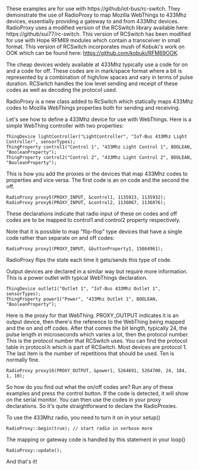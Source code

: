 These examples are for use with https://github/iot-bus/rc-switch. They demonstrate the use of RadioProxy to map Mozilla 
WebThings to 433Mhz devices, essentially providing a gateway to and from 433Mhz devices. 
RadioProxy uses a modified version of the RCSwitch library available here: https://github/sui77/rc-switch. 
This version of RCSwitch has been modified for use with Hope RFM69 modules which contain a transceiver in small format. 
This version of RCSwitch incorporates mush of Kobuki's work on OOK which can be found here: https://github.com/kobuki/RFM69OOK.

The cheap devices widely available at 433Mhz typically use a code for on and a code for off. These codes are in mark/space format where 
a bit is represented by a combination of high/low spaces and vary in terms of pulse duration. RCSwitch handles the low level sending 
and receipt of these codes as well as decoding the protocol used.

RadioProxy is a new class added to RcSwitch which statically maps 433Mhz codes to Mozilla WebThings properties both for sending and receiving. 

Let's see how to define a 433Mhz device for use with WebThings. Here is a simple WebThing controller with two properties:

    ThingDevice lightController("LightController", "IoT-Bus 433Mhz Light Controller", sensorTypes);
    ThingProperty control1("Control 1", "433Mhz Light Control 1", BOOLEAN, "BooleanProperty");
    ThingProperty control2("Control 2", "433Mhz Light Control 2", BOOLEAN, "BooleanProperty");

This is how you add the proxies or the devices that map 433Mhz codes to properties and vice versa. The first code is an on code and the second the off.

    RadioProxy proxy5(PROXY_INPUT, &control1, 1135923, 1135932);
    RadioProxy proxy6(PROXY_INPUT, &control2, 1136067, 1136076);

These declarations indicate that radio input of these on codes and off codes are to be mapped to control1 
and control2 property respectively.

Note that it is possible to map "flip-flop" type devices that have a single code rather than separate on and off codes:

    RadioProxy proxy1(PROXY_INPUT, &buttonProperty1, 15864961);

RadioProxy flips the state each time it gets/sends this type of code.  

Output devices are declared in a similar way but require more information. This is a power outlet with typical WebThings declaration.

    ThingDevice outlet1("Outlet 1", "IoT-Bus 433Mhz Outlet 1", sensorTypes);
    ThingProperty power1("Power", "433Mhz Outlet 1", BOOLEAN, "BooleanProperty");

Here is the proxy for that WebThing. PROXY_OUTPUT indicates it is an output device, then there's the reference to the WebThing being mapped and the on and off codes.
After that comes the bit length, typically 24, the pulse length in microseconds which varies a lot, then the protocol number. This is the protocol number that RCSwitch uses. You can find the protocol table in protocol.h which is part of RCSwitch. Most devices are protocol 1. The last item is the number of repetitions that should be used.
Ten is normally fine. 

    RadioProxy proxy16(PROXY_OUTPUT, &power1, 5264691, 5264700, 24, 184, 1, 10);


So how do you find out what the on/off codes are? Run any of these examples and press the control button.
If the code is detected, it will show on the serial monitor. You can then use the codes in your proxy declarations. 
So it's quite straightforward to declare the RadioProxies.     

To use the 433Mhz radio, you need to turn it on in your setup()

    RadioProxy::begin(true); // start radio in verbose more

The mapping or gateway code is handled by this statement in your loop()

    RadioProxy::update();

And that's it!